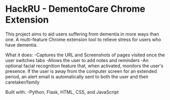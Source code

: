 # HackRU - DementoCare Chrome Extension
This project aims to aid users suffering from dementia in more ways than one. A multi-feature Chrome extension tool to relieve stress for users who have dementia.  

What it does:
-Captures the URL and Screenshots of pages visited once the user switches tabs
-Allows the user to add notes and reminders 
-An optional facial recognition feature that, when activated, monitors the user's presence. If the user is away from the computer screen for an extended period, an alert email is automatically sent to both the user and their caretaker/family

Built with:
-Python, Flask, HTML, CSS, and JavaScript 
